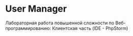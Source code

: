 # User Manager
Лабораторная работа повышенной сложности по Веб-программированию: Клиентская часть (IDE - PhpStorm)
